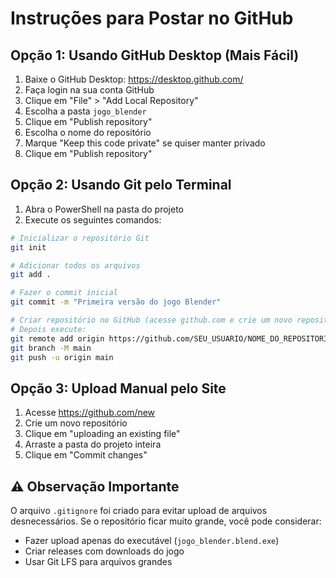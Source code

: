 # Instruções para Postar no GitHub

## Opção 1: Usando GitHub Desktop (Mais Fácil)

1. Baixe o GitHub Desktop: https://desktop.github.com/
2. Faça login na sua conta GitHub
3. Clique em "File" > "Add Local Repository"
4. Escolha a pasta `jogo_blender`
5. Clique em "Publish repository"
6. Escolha o nome do repositório
7. Marque "Keep this code private" se quiser manter privado
8. Clique em "Publish repository"

## Opção 2: Usando Git pelo Terminal

1. Abra o PowerShell na pasta do projeto
2. Execute os seguintes comandos:

```bash
# Inicializar o repositório Git
git init

# Adicionar todos os arquivos
git add .

# Fazer o commit inicial
git commit -m "Primeira versão do jogo Blender"

# Criar repositório no GitHub (acesse github.com e crie um novo repositório)
# Depois execute:
git remote add origin https://github.com/SEU_USUARIO/NOME_DO_REPOSITORIO.git
git branch -M main
git push -u origin main
```

## Opção 3: Upload Manual pelo Site

1. Acesse https://github.com/new
2. Crie um novo repositório
3. Clique em "uploading an existing file"
4. Arraste a pasta do projeto inteira
5. Clique em "Commit changes"

## ⚠️ Observação Importante

O arquivo `.gitignore` foi criado para evitar upload de arquivos desnecessários. 
Se o repositório ficar muito grande, você pode considerar:

- Fazer upload apenas do executável (`jogo_blender.blend.exe`)
- Criar releases com downloads do jogo
- Usar Git LFS para arquivos grandes

